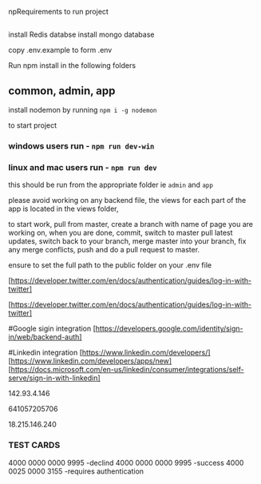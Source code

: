 npRequirements to run project

##

install Redis databse
install mongo database

copy .env.example to form .env

Run npm install in the following folders

## common, admin, app

install nodemon by running `npm i -g nodemon`

to start project

### windows users run - `npm run dev-win`

### linux and mac users run - `npm run dev`

this should be run from the appropriate folder ie `admin` and `app`

please avoid working on any backend file, the views for each part of the app is located in the views folder,

to start work, pull from master, create a branch with name of page you are working on,
when you are done, commit, switch to master pull latest updates, switch back to your branch,
merge master into your branch, fix any merge conflicts, push and do a pull request to master.

ensure to set the full path to the public folder on your .env file

[https://developer.twitter.com/en/docs/authentication/guides/log-in-with-twitter]

[https://developer.twitter.com/en/docs/authentication/guides/log-in-with-twitter]

#Google sigin integration
[https://developers.google.com/identity/sign-in/web/backend-auth]

#Linkedin integration
[https://www.linkedin.com/developers/]
[https://www.linkedin.com/developers/apps/new]
[https://docs.microsoft.com/en-us/linkedin/consumer/integrations/self-serve/sign-in-with-linkedin]

142.93.4.146

641057205706

18.215.146.240

### TEST CARDS
4000 0000 0000 9995 -declind
4000 0000 0000 9995 -success
4000 0025 0000 3155 -requires authentication




 
